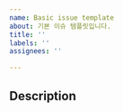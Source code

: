 ```yaml
---
name: Basic issue template
about: 기본 이슈 템플릿입니다.
title: ''
labels: ''
assignees: ''

---
```


## Description

